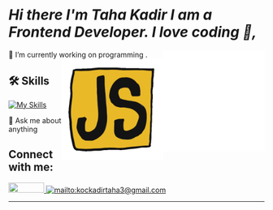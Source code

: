 # _Hi there I'm Taha Kadir  I am a Frontend Developer. I love coding 👋,_  

🌱 I’m currently working on programming .
<img src="animation_500_ziyac.gif" alt="react" width=200 height=200 align="right">
<img src="js.gif" alt="javascirpt" width=200 height=200 align="right">

## 🛠 Skills

<!-- Yetenekler -->

[![My Skills](https://skillicons.dev/icons?i=js,html,css,react,bootstrap)](https://skillicons.dev)  




💬 Ask me about anything

## Connect with me:

<!-- İletişim  -->
<a href="[https://www.linkedin.com/in/tahakadirkoc/](https://www.linkedin.com/in/tahakadirkoc/)" target="_blank">
<img src="https://img.shields.io/badge/LinkedIn-0077B5?style=for-the-badge&logo=linkedin&logoColor=white" style="width:70px;height:20px;">
</a> 
<a href="mailto:kockadirtaha3@gmail.com" target="_blank">
<img src="https://img.shields.io/badge/Gmail-D14836?style=for-the-badge&logo=gmail&logoColor=white" alt="mailto:kockadirtaha3@gmail.com" style="width:65px;height:20px;">
</a>  


<hr/> 
